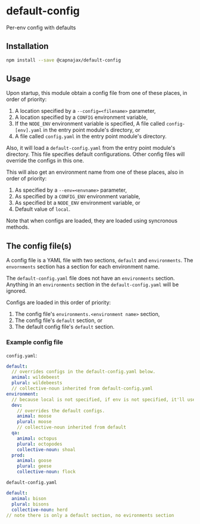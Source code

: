# default-config
Per-env config with defaults

## Installation

```sh
npm install --save @capnajax/default-config
```

## Usage

Upon startup, this module obtain a config file from one of these places, in order of priority:

1) A location specified by a `--config=<filename>` parameter,
1) A location specified by a `CONFIG` environment variable,
1) If the `NODE_ENV` environment variable is specified, A file called `config-[env].yaml` in the entry point module's directory, or
1) A file called `config.yaml` in the entry point module's directory.

Also, it will load a `default-config.yaml` from the entry point module's directory. This file specifies default configurations. Other config files will override the configs in this one.

This will also get an environment name from one of these places, also in order of priority:

1) As specified by a `--env=<envname>` parameter,
2) As specified by a `CONFIG_ENV` environment variable,
3) As specified bt a `NODE_ENV` environment variable, or
4) Default value of `local`.

Note that when configs are loaded, they are loaded using syncronous methods.

## The config file(s)

A config file is a YAML file with two sections, `default` and `environments`. The `envornments` section has a section for each environment name.

The `default-config.yaml` file does not have an `environments` section. Anything in an `environments` section in the `default-config.yaml` will be ignored.

Configs are loaded in this order of priority:

1) The config file's `environments.<environment name>` section,
2) The config file's `default` section, or
3) The default config file's `default` section.

### Example config file

`config.yaml`:
```yaml
default:
  // overrides configs in the default-config.yaml below.
  animal: wildebeest
  plural: wildebeests
  // collective-noun inherited from default-config.yaml
environment:
  // because local is not specified, if env is not specified, it'll use the default.
  dev:
    // overrides the default configs.
    animal: moose
    plural: moose
    // collective-noun inherited from default 
  qa:
    animal: octopus
    plural: octopodes
    collective-noun: shoal
  prod:
    animal: goose
    plural: geese
    collective-noun: flock
```

`default-config.yaml`
```yaml
default:
  animal: bison
  plural: bisons
  collective-noun: herd
// note there is only a default section, no evironments section
```

